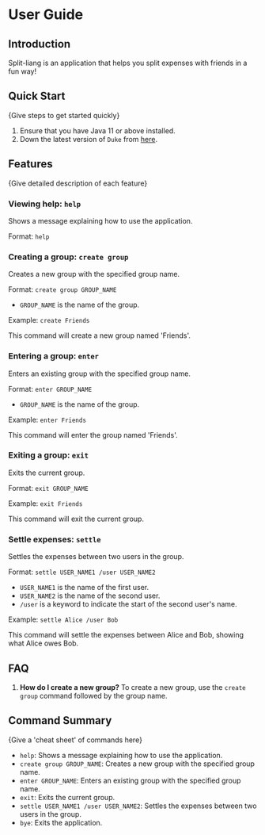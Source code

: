# User Guide

## Introduction

Split-liang is an application that helps you split expenses with friends in a fun way!


## Quick Start

{Give steps to get started quickly}

1. Ensure that you have Java 11 or above installed.
1. Down the latest version of `Duke` from [here](http://link.to/duke).

## Features 

{Give detailed description of each feature}

### Viewing help: `help`
Shows a message explaining how to use the application.

Format: `help`

### Creating a group: `create group`

Creates a new group with the specified group name.

Format: `create group GROUP_NAME`

- `GROUP_NAME` is the name of the group.

Example: `create Friends`

This command will create a new group named 'Friends'.

### Entering a group: `enter`

Enters an existing group with the specified group name.

Format: `enter GROUP_NAME`

- `GROUP_NAME` is the name of the group.

Example: `enter Friends`

This command will enter the group named 'Friends'.

### Exiting a group: `exit`

Exits the current group.

Format: `exit GROUP_NAME`

Example: `exit Friends`

This command will exit the current group.

### Settle expenses: `settle`

Settles the expenses between two users in the group.

Format: `settle USER_NAME1 /user USER_NAME2`

- `USER_NAME1` is the name of the first user.
- `USER_NAME2` is the name of the second user.
- `/user` is a keyword to indicate the start of the second user's name.

Example: `settle Alice /user Bob`

This command will settle the expenses between Alice and Bob, showing what Alice owes Bob.


## FAQ

1. **How do I create a new group?**
   To create a new group, use the `create group` command followed by the group name.

## Command Summary

{Give a 'cheat sheet' of commands here}

- `help`: Shows a message explaining how to use the application.
- `create group GROUP_NAME`: Creates a new group with the specified group name.
- `enter GROUP_NAME`: Enters an existing group with the specified group name.
- `exit`: Exits the current group.
- `settle USER_NAME1 /user USER_NAME2`: Settles the expenses between two users in the group.
- `bye`: Exits the application.